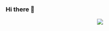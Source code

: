 ### Hi there 👋
<p align="center">
  <kbd>
<img src="[quickWord.gif](https://github.com/yoonhyochang/Warehouse/blob/3bac445fa10e57c12bcee25f7a9dbb33a76dcb11/quickWord.gif?raw=true)"></img>
  </kbd>
</p>

<!--
**yoonhyochang/yoonhyochang** is a ✨ _special_ ✨ repository because its `README.md` (this file) appears on your GitHub profile.

Here are some ideas to get you started:

- 🔭 I’m currently working on ...
- 🌱 I’m currently learning ...
- 👯 I’m looking to collaborate on ...
- 🤔 I’m looking for help with ...
- 💬 Ask me about ...
- 📫 How to reach me: ...
- 😄 Pronouns: ...
- ⚡ Fun fact: ...
-->
